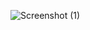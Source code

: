 ![Screenshot (1)](https://user-images.githubusercontent.com/113058566/225348989-290531b7-f488-4b81-beae-96733100cbe8.png)

